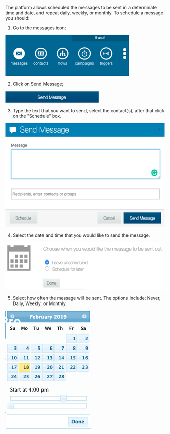 The platform allows scheduled the messages to be sent in a determinate time and date, and repeat daily, weekly, or monthly. To schedule a message you should:

1. Go to the messages icon; 

![](/img/messages/msg7.png)

2. Click on Send Message;

![](/img/messages/msg9.png)

3. Type the text that you want to send, select the contact(s), after that click on the "Schedule" box.

![](/img/messages/msg10.png)

4. Select the date and time that you would like to send the message.

![](/img/messages/msg11.png)

5. Select how often the message will be sent. The options include: Never, Daily, Weekly, or Monthly. 

![](/img/messages/msg12.png)